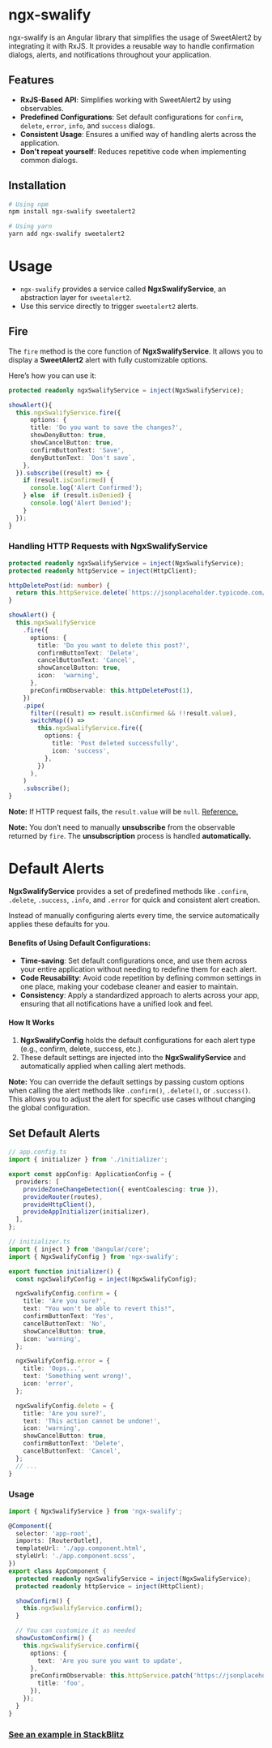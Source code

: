 # ngx-swalify

ngx-swalify is an Angular library that simplifies the usage of SweetAlert2 by integrating it with RxJS. It provides a reusable way to handle confirmation dialogs, alerts, and notifications throughout your application.

## Features

- **RxJS-Based API**: Simplifies working with SweetAlert2 by using observables.
- **Predefined Configurations**: Set default configurations for `confirm`, `delete`, `error`, `info`, and `success` dialogs.
- **Consistent Usage**: Ensures a unified way of handling alerts across the application.
- **Don't repeat yourself**: Reduces repetitive code when implementing common dialogs.

## Installation

```sh
# Using npm
npm install ngx-swalify sweetalert2

# Using yarn
yarn add ngx-swalify sweetalert2
```

# Usage

- `ngx-swalify` provides a service called **NgxSwalifyService**, an abstraction layer for `sweetalert2`.
- Use this service directly to trigger `sweetalert2` alerts.

## Fire

The `fire` method is the core function of **NgxSwalifyService**. It allows you to display a **SweetAlert2** alert with fully customizable options.

Here’s how you can use it:

```ts
protected readonly ngxSwalifyService = inject(NgxSwalifyService);

showAlert(){
  this.ngxSwalifyService.fire({
	  options: {
      title: 'Do you want to save the changes?',
      showDenyButton: true,
      showCancelButton: true,
      confirmButtonText: 'Save',
      denyButtonText: `Don't save`,
    },
  }).subscribe((result) => {
    if (result.isConfirmed) {
      console.log('Alert Confirmed');
    } else  if (result.isDenied) {
      console.log('Alert Denied');
    }
  });
}
```

### Handling HTTP Requests with NgxSwalifyService

```ts
protected readonly ngxSwalifyService = inject(NgxSwalifyService);
protected readonly httpService = inject(HttpClient);

httpDeletePost(id: number) {
  return this.httpService.delete(`https://jsonplaceholder.typicode.com/posts/${id}`);
}

showAlert() {
  this.ngxSwalifyService
    .fire({
      options: {
        title: 'Do you want to delete this post?',
        confirmButtonText: 'Delete',
        cancelButtonText: 'Cancel',
        showCancelButton: true,
        icon:  'warning',
      },
      preConfirmObservable: this.httpDeletePost(1),
    })
    .pipe(
      filter((result) => result.isConfirmed && !!result.value),
      switchMap(() =>
        this.ngxSwalifyService.fire({
          options: {
            title: 'Post deleted successfully',
            icon: 'success',
          },
        })
      ),
    )
    .subscribe();
}


```

**Note:** If HTTP request fails, the `result.value` will be `null`. [Reference.](https://github.com/Sinan997/ngx-swalify/blob/main/projects/ngx-swalify/src/lib/utils/swailfy-utils.ts#L21-L27)

**Note:** You don’t need to manually **unsubscribe** from the observable returned by `fire`. The **unsubscription** process is handled **automatically.**

# Default Alerts

**NgxSwalifyService** provides a set of predefined methods like `.confirm`, `.delete`, `.success`, `.info`, and `.error` for quick and consistent alert creation.

Instead of manually configuring alerts every time, the service automatically applies these defaults for you.

#### Benefits of Using Default Configurations:

- **Time-saving**: Set default configurations once, and use them across your entire application without needing to redefine them for each alert.
- **Code Reusability**: Avoid code repetition by defining common settings in one place, making your codebase cleaner and easier to maintain.
- **Consistency**: Apply a standardized approach to alerts across your app, ensuring that all notifications have a unified look and feel.

#### How It Works

1.  **NgxSwalifyConfig** holds the default configurations for each alert type (e.g., confirm, delete, success, etc.).
2.  These default settings are injected into the **NgxSwalifyService** and automatically applied when calling alert methods.

**Note:** You can override the default settings by passing custom options when calling the alert methods like `.confirm()`, `.delete()`, or `.success()`. This allows you to adjust the alert for specific use cases without changing the global configuration.

## Set Default Alerts

```ts
// app.config.ts
import { initializer } from './initializer';

export const appConfig: ApplicationConfig = {
  providers: [
    provideZoneChangeDetection({ eventCoalescing: true }),
    provideRouter(routes),
    provideHttpClient(),
    provideAppInitializer(initializer),
  ],
};
```

```ts
// initializer.ts
import { inject } from '@angular/core';
import { NgxSwalifyConfig } from 'ngx-swalify';

export function initializer() {
  const ngxSwalifyConfig = inject(NgxSwalifyConfig);

  ngxSwalifyConfig.confirm = {
    title: 'Are you sure?',
    text: "You won't be able to revert this!",
    confirmButtonText: 'Yes',
    cancelButtonText: 'No',
    showCancelButton: true,
    icon: 'warning',
  };

  ngxSwalifyConfig.error = {
    title: 'Oops...',
    text: 'Something went wrong!',
    icon: 'error',
  };

  ngxSwalifyConfig.delete = {
    title: 'Are you sure?',
    text: 'This action cannot be undone!',
    icon: 'warning',
    showCancelButton: true,
    confirmButtonText: 'Delete',
    cancelButtonText: 'Cancel',
  };
  // ...
}
```

### Usage

```ts
import { NgxSwalifyService } from 'ngx-swalify';

@Component({
  selector: 'app-root',
  imports: [RouterOutlet],
  templateUrl: './app.component.html',
  styleUrl: './app.component.scss',
})
export class AppComponent {
  protected readonly ngxSwalifyService = inject(NgxSwalifyService);
  protected readonly httpService = inject(HttpClient);

  showConfirm() {
    this.ngxSwalifyService.confirm();
  }

  // You can customize it as needed
  showCustomConfirm() {
    this.ngxSwalifyService.confirm({
      options: {
        text: 'Are you sure you want to update',
      },
      preConfirmObservable: this.httpService.patch('https://jsonplaceholder.typicode.com/posts/1', {
        title: 'foo',
      }),
    });
  }
}
```

### [See an example in StackBlitz](https://stackblitz.com/edit/stackblitz-starters-sjmfubjv?file=src%2Fmain.ts)
